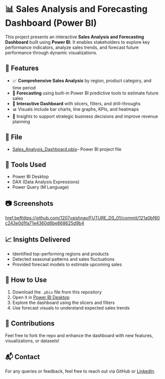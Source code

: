 # 📊 Sales Analysis and Forecasting Dashboard (Power BI)

This project presents an interactive **Sales Analysis and Forecasting Dashboard** built using **Power BI**. It enables stakeholders to explore key performance indicators, analyze sales trends, and forecast future performance through dynamic visualizations.

## 🚀 Features

- 📈 **Comprehensive Sales Analysis** by region, product category, and time period  
- 🔮 **Forecasting** using built-in Power BI predictive tools to estimate future sales  
- 🧭 **Interactive Dashboard** with slicers, filters, and drill-throughs  
- 📊 Visuals include bar charts, line graphs, KPIs, and heatmaps  
- 🧠 Insights to support strategic business decisions and improve revenue planning  

## 📂 File

- [Sales_Analysis_Dashboard.pbix](https://github.com/1207vaishnav/FUTURE_DS_01/blob/main/Internship_Task_01.pbix)– Power BI project file

## 📌 Tools Used

- Power BI Desktop  
- DAX (Data Analysis Expressions)  
- Power Query (M Language)  

## 📷 Screenshots

<href.befhttps://github.com/1207vaishnav/FUTURE_DS_01/commit/121a0bf60c243e0d1fa71e4360d6be868625d9b4>

## 📈 Insights Delivered

- Identified top-performing regions and products  
- Detected seasonal patterns and sales fluctuations  
- Provided forecast models to estimate upcoming sales

## 📄 How to Use

1. Download the `.pbix` file from this repository  
2. Open it in [Power BI Desktop](https://powerbi.microsoft.com/desktop/)  
3. Explore the dashboard using the slicers and filters  
4. Use forecast visuals to understand expected sales trends

## 🤝 Contributions

Feel free to fork the repo and enhance the dashboard with new features, visualizations, or datasets!

## 📬 Contact

For any queries or feedback, feel free to reach out via GitHub or [LinkedIn](https://www.linkedin.com/in/vaishnav-teja-jonnalagadda-05941025b/).
